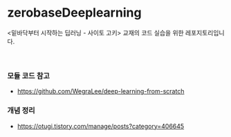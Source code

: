 # zerobaseDeeplearning
<밑바닥부터 시작하는 딥러닝 - 사이토 고키> 교재의 코드 실습을 위한 레포지토리입니다.  
<br></br>
### 모듈 코드 참고
- https://github.com/WegraLee/deep-learning-from-scratch
### 개념 정리
- https://otugi.tistory.com/manage/posts?category=406645

